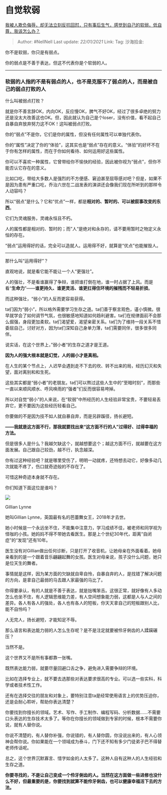 # 自觉软弱

[我被人欺负侮辱，却无法立刻反抗回怼，只有事后生气，感觉到自己的软弱，低自尊，我该怎么办？](https://www.zhihu.com/question/445710150/answer/2317848626)

> Author: #NellNell
> Last update: *22/01/2021*
> Link:
> Tag:
> 沙海拾金:

你不是软弱，你只是有弱点。

你的弱点是不善于表达，但这不代表你是个软弱的人。

---

### 软弱的人指的不是有弱点的人，也不是克服不了弱点的人，而是被自己的弱点打败的人

什么叫被弱点打败？

就是你不善言辞OK，内向OK，反应慢OK，脾气不好OK，经过了很多卓绝的努力还是没太大改善这也OK。但，因此就认为自己是个loser，没有价值，看不起自己自暴自弃放弃努力这不OK！这叫被弱点打败。

你的“弱点”不是你，它们是你的属性，但没有任何属性可以单独代表你。

你的“属性”决定了你的“体验”，这其实也是“弱点”存在的意义。“体验”的好坏不在于你有怎样的属性，而在于你如何看待、如何运用好这些属性。

你可以不喜欢一种属性，它曾带给你不愉快的经验，因此被你视为“弱点”，但你不能否认它存在的意义。

比如口吃，带给大多数人是强烈的不方便感、窘迫甚至屈辱感对吧？但是，如果不是因为患有严重口吃，乔治六世在二战发表的演讲还会像我们现在所听到的那样令人动容吗？

所以“弱点”是什么？它和“优点”一样，都是**相对的、暂时的、可以被叙事改变的东西**。

它们为灵魂服务，灵魂永恒且不朽。

人的属性都是相对的、暂时的；而”人“是绝对和永存的，请不要用暂时之物定义永恒的存在。

“弱点”运用得好的话，完全可以造就人。运用得不好，就算是“优点”也能摧毁人。

---

那什么叫“运用得好”？

直观地说，就是看它能不能让一个人“更强壮”。

人的强壮，不是看谁赢得了争辩，谁把谁打倒在地，谁一时占据了上风。而是看“**生命力**”——**谁更持久、谁更灵活、谁更扛得住环境的摧残而不轻易折损**。

而这种强壮，“弱小”的人反而更容易获得。

ta们因为“弱小”，所以格外需要学习生存之道。ta们善于察言观色，谨小慎微。很早就学会了如何调节气氛，也很敏感地知道如何趋利避害。ta们在规律面前不会那么倔强，身段更加柔软。ta们渴望爱，渴望亲密关系。ta们为了维持一段关系不惜委屈自己，讨好对方，因为ta们深知自己身单力薄，ta们需要同伴，很多很多同伴。

说实话，在这个世界上，”弱小者“的生存之道才是王道。

**因为人的强大根本就是幻觉，人的弱小才是真相。**

在人生的某个节点上，人迟早会遇到走不下去的坎、转不出来的局，经历幻灭和失望，面对离别和和生死。

这些其实都是“弱小者”的老朋友。ta们可以熬过这些人生中的“至暗时刻”，而那些一直以来顺风顺水、呼风唤雨的“强者”们反而很容易垮掉。

所以对自觉“弱小”的人来说，在“软弱”中所经历的人生经验非常宝贵，不要轻易丢弃它，更不要因为这些经历轻看自己。

你要做的不是因为技不如人就自暴自弃，而是另辟蹊径，扬长避短。

**——我就是这方面不行，那我就要找出来“这方面不行的人”过得好、过得幸福的方法。**

但是很多人是什么？我越欠缺这个，就越想要这个；越这方面不行，就越要在这方面发展。自己跟自己较劲，越不行，执念越深。

你有过这种经验吧？就是哪里受伤了，明明一动就疼，还特想去动它，好像多动几次就能不疼了，伤口就奇迹般的不存在了。

可惜这种奇迹本身就不存在。

你们知道下面这位是谁吗？

![](https://pic2.zhimg.com/50/v2-c372149d878c00c427038d91d44c1adc_720w.jpg?source=1940ef5c)

Gillian Lynne

她叫Gillian Lynne，英国最有名的芭蕾舞女王，2018年才去世。

她小时候是一个永远坐不住，不能集中注意力，学习成绩不佳，被老师和同学视为怪咖的小孩。她妈妈不得不带她去看医生。那是上个世纪30年代，距离“自闭症”的“发现”还有10年。

医生没有对Gillian做出任何诊断，只是打开了收音机，让她母亲在外面看着。她母亲看到的是一个跟着音乐翩翩起舞的女孩。医生对母亲说，孩子没什么问题，她只是位天生的舞者。

事情就是这样，因为某方面的欠缺就自卑自怜，自暴自弃的人，是找错了解决问题的方向，是拿自己最弱的马去跟人家最强的马比了。

你得要承认，有的人就是不善于表达，就是拙嘴笨舌。这很正常，就好像有人多动怎么也坐不住，有人逻辑思维能力差，有人空间想象能力弱，这都是人与人之间的差异。各人有各人的强处，各人也有各人的短板，你天天拿自己的短板跟别人比，能不自怜吗？

人无完人，扬长避短，才能知足不辱。

那么语言和表达能力弱的人怎么生存呢？是不是注定就要被伶牙俐齿的人蹂躏碾压？

当然不是。

这个世界又不是所有事都靠一张嘴。

既然表达能力弱，就要尽量回避口舌之争，避免进入需要争辩的环境。

比如在选择专业上，就不要去选那些对表达要求很高的专业。可以选一些实科，科学或者技术性工作。

还有在选择交往的朋友和对象上，要特别注意ta是经常使用语言上的优势压迫你，还是会耐心聆听，帮助你表达清楚？

你要找到你擅长的领域。艺术、写作、手工制作、编程写码、分析数据……不需要口头表达的生存技术太多了。等你在你擅长的领域做到专家的时候，根本不需要你说，就有人替你说。

你说不清楚的，有人替你补强，你说错的，有人替你圆，你没说出来的，有人心领神会帮你说。你如果能在一个领域成为泰斗，门下还不知有多少门徒弟子巴不得替老师传话呢。

总之，这个世界沉默寡言、惜字如金的人太多了。这种人自有这种人的人生经验和生存之道。

**你要寻找的，不是让自己变成一个伶牙俐齿的人。当然在这方面做一些进修也没什么不好，但最重要的是，你要找到就算不能伶牙俐齿，也可以健康幸福活下去的方法。**
